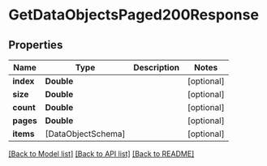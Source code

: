 # GetDataObjectsPaged200Response

## Properties
Name | Type | Description | Notes
------------ | ------------- | ------------- | -------------
**index** | **Double** |  | [optional] 
**size** | **Double** |  | [optional] 
**count** | **Double** |  | [optional] 
**pages** | **Double** |  | [optional] 
**items** | [DataObjectSchema] |  | [optional] 

[[Back to Model list]](../README.md#documentation-for-models) [[Back to API list]](../README.md#documentation-for-api-endpoints) [[Back to README]](../README.md)


